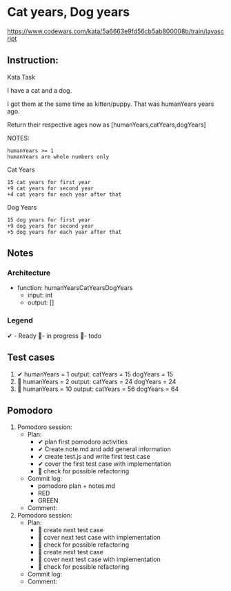 # Cat years, Dog years
https://www.codewars.com/kata/5a6663e9fd56cb5ab800008b/train/javascript

## Instruction:
Kata Task

I have a cat and a dog.

I got them at the same time as kitten/puppy. That was humanYears years ago.

Return their respective ages now as [humanYears,catYears,dogYears]

NOTES:

    humanYears >= 1
    humanYears are whole numbers only

Cat Years

    15 cat years for first year
    +9 cat years for second year
    +4 cat years for each year after that

Dog Years

    15 dog years for first year
    +9 dog years for second year
    +5 dog years for each year after that

## Notes
### Architecture
* function: humanYearsCatYearsDogYears 
    * input: int
    * output: []
	
### Legend
 ✔ - Ready
 🚧- in progress
 📃- todo
 
## Test cases
1. ✔ humanYears = 1 output: catYears = 15 dogYears = 15
1. 📃 humanYears = 2 output: catYears = 24 dogYears = 24
1. 📃 humanYears = 10 output: catYears = 56 dogYears = 64

## Pomodoro
1. Pomodoro session:
    * Plan:  
        * ✔ plan first pomodoro activities
        * ✔ Create note.md and add general information 
        * ✔ create test.js and write first test case
        * ✔ cover the first test case with implementation
        * 📃 check for possible refactoring
    * Commit log:
        * pomodoro plan + notes.md
        * RED
        * GREEN
    * Comment: 
1. Pomodoro session:
    * Plan:  
        * 📃 create next test case
        * 📃 cover next test case with implementation
        * 📃 check for possible refactoring
        * 📃 create next test case
        * 📃 cover next test case with implementation
        * 📃 check for possible refactoring
    * Commit log:
    * Comment: 
